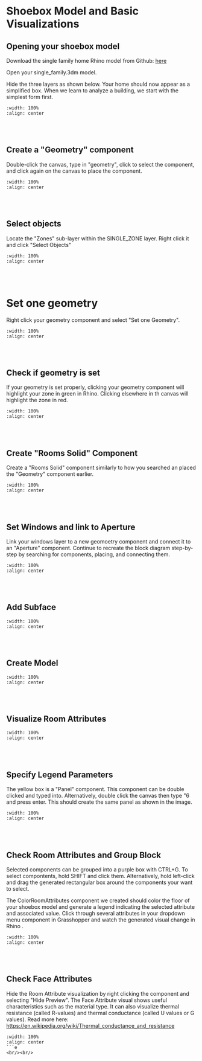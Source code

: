 # Shoebox Model and Basic Visualizations

## Opening your shoebox model
Download the single family home Rhino model from Github: <a href="https://github.com/gaudi369/buildingenergymodeling_workshops/blob/main/arch134b_workshops/_downloads/single_family.3dm" target="_blank">here</a>

Open your single_family.3dm model. 

Hide the three layers as shown below. Your home should now appear as a simplified box. When we learn to analyze a building, we start with the simplest form first.

```{image} ../_static/shoebox2/shoebox2_1.png
:width: 100%
:align: center
```
<br/><br/>

## Create a "Geometry" component 
Double-click the canvas, type in "geometry", click to select the component, and click again on the canvas to place the component. 

```{image} ../_static/shoebox2/shoebox2_2.png
:width: 100%
:align: center
```
<br/><br/>

## Select objects
Locate the "Zones" sub-layer within the SINGLE_ZONE layer. Right click it and click "Select Objects"

```{image} ../_static/shoebox2/shoebox2_3.png
:width: 100%
:align: center
```
<br/><br/>

# Set one geometry
Right click your geometry component and select "Set one Geometry".
```{image} ../_static/shoebox2/shoebox2_4.png
:width: 100%
:align: center
```
<br/><br/>

## Check if geometry is set
If your geometry is set properly, clicking your geometry component will highlight your zone in green in Rhino. Clicking elsewhere in th canvas will highlight the zone in red. 

```{image} ../_static/shoebox2/shoebox2_5.png
:width: 100%
:align: center
```
<br/><br/>

## Create "Rooms Solid" Component
Create a "Rooms Solid" component similarly to how you searched an placed the "Geometry" component earlier.

```{image} ../_static/shoebox2/shoebox2_6.png
:width: 100%
:align: center
```
<br/><br/>

## Set Windows and link to Aperture
Link your windows layer to a new geomoetry component and connect it to an "Aperture" component. Continue to recreate the block diagram step-by-step by searching for components, placing, and connecting them.

```{image} ../_static/shoebox2/shoebox2_7.png
:width: 100%
:align: center
```
<br/><br/>

## Add Subface
```{image} ../_static/shoebox2/shoebox2_8.png
:width: 100%
:align: center
```
<br/><br/>

## Create Model
```{image} ../_static/shoebox2/shoebox2_9.png
:width: 100%
:align: center
```
<br/><br/>

## Visualize Room Attributes
```{image} ../_static/shoebox2/shoebox2_10.png
:width: 100%
:align: center
```
<br/><br/>

## Specify Legend Parameters
The yellow box is a "Panel" component. This component can be double clicked and typed into. Alternatively, double click the canvas then type "6 and press enter. This should create the same panel as shown in the image. 

```{image} ../_static/shoebox2/shoebox2_11.png
:width: 100%
:align: center
```
<br/><br/>

## Check Room Attributes and Group Block
Selected components can be grouped into a purple box with CTRL+G. To select compontents, hold SHIFT and click them. Alternatively, hold left-click and drag the generated rectangular box around the components your want to select.

The ColorRoomAttributes component we created should color the floor of your shoebox model and generate a legend indicating the selected attribute and associated value. Click through several attributes in your dropdown menu component in Grasshopper and watch the generated visual change in Rhino . 

```{image} ../_static/shoebox2/shoebox2_12.png
:width: 100%
:align: center
```
<br/><br/>

## Check Face Attributes
Hide the Room Attribute visualization by right clicking the component and selecting "Hide Preview". The Face Attribute visual shows useful characteristics such as the material type. It can also visualize thermal resistance (called R-values) and thermal conductance (called U values or G values). Read more here: https://en.wikipedia.org/wiki/Thermal_conductance_and_resistance

```{image} ../_static/shoebox2/shoebox2_13.png
:width: 100%
:align: center
```e
<br/><br/>
